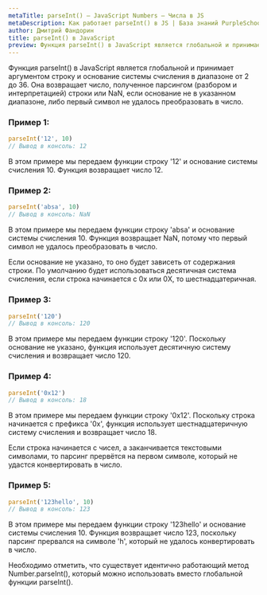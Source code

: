 ```yaml
---
metaTitle: parseInt() – JavaScript Numbers – Числа в JS
metaDescription: Как работает parseInt() в JS | База знаний PurpleSchool
author: Дмитрий Фандорин
title: parseInt() в JavaScript
preview: Функция parseInt() в JavaScript является глобальной и принимает аргументом строку и основание системы счисления в диапазоне от 2 до 36...
---
```


Функция parseInt() в JavaScript является глобальной и принимает аргументом строку и основание системы счисления в диапазоне от 2 до 36. Она возвращает число, полученное парсингом (разбором и интерпретацией) строки или NaN, если основание не в указанном диапазоне, либо первый символ не удалось преобразовать в число.

### Пример 1:

```javascript
parseInt('12', 10)
// Вывод в консоль: 12
```

В этом примере мы передаем функции строку '12' и основание системы счисления 10. Функция возвращает число 12.

### Пример 2:

```javascript
parseInt('absa', 10)
// Вывод в консоль: NaN
```

В этом примере мы передаем функции строку 'absa' и основание системы счисления 10. Функция возвращает NaN, потому что первый символ не удалось преобразовать в число.

Если основание не указано, то оно будет зависеть от содержания строки. По умолчанию будет использоваться десятичная система счисления, если строка начинается с 0x или 0X, то шестнадцатеричная.

### Пример 3:

```javascript
parseInt('120')
// Вывод в консоль: 120
```

В этом примере мы передаем функции строку '120'. Поскольку основание не указано, функция использует десятичную систему счисления и возвращает число 120.

### Пример 4:

```javascript
parseInt('0x12')
// Вывод в консоль: 18
```

В этом примере мы передаем функции строку '0x12'. Поскольку строка начинается с префикса '0x', функция использует шестнадцатеричную систему счисления и возвращает число 18.

Если строка начинается с чисел, а заканчивается текстовыми символами, то парсинг прервётся на первом символе, который не удастся конвертировать в число.

### Пример 5:

```javascript
parseInt('123hello', 10)
// Вывод в консоль: 123
```

В этом примере мы передаем функции строку '123hello' и основание системы счисления 10. Функция возвращает число 123, поскольку парсинг прервался на символе 'h', который не удалось конвертировать в число.

Необходимо отметить, что существует идентично работающий метод Number.parseInt(), который можно использовать вместо глобальной функции parseInt().